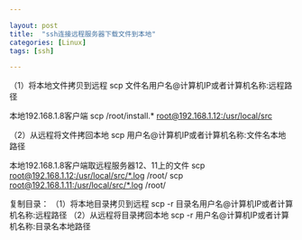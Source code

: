 ```yaml
---  

layout: post 
title:  "ssh连接远程服务器下载文件到本地" 
categories: [Linux] 
tags: [ssh]  

---
```

（1）将本地文件拷贝到远程
 scp 文件名用户名@计算机IP或者计算机名称:远程路径

 
 本地192.168.1.8客户端
 scp /root/install.* [root@192.168.1.12:/usr/local/src](mailto:root@192.168.1.12:/usr/local/src)


 （2）从远程将文件拷回本地
 scp 用户名@计算机IP或者计算机名称:文件名本地路径

 

 本地192.168.1.8客户端取远程服务器12、11上的文件
 scp [root@192.168.1.12:/usr/local/src/*.log](mailto:root@192.168.1.12:/usr/local/src/*.log) /root/
 scp [root@192.168.1.11:/usr/local/src/*.log](mailto:root@192.168.1.11:/usr/local/src/*.log) /root/


 复制目录：
 （1）将本地目录拷贝到远程
 scp -r 目录名用户名@计算机IP或者计算机名称:远程路径
 （2）从远程将目录拷回本地
 scp -r 用户名@计算机IP或者计算机名称:目录名本地路径